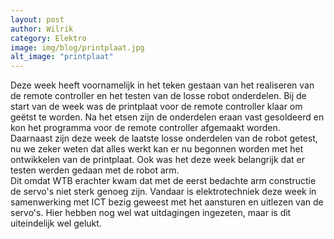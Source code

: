 ```yaml
---
layout: post
author: Wilrik
category: Elektro
image: img/blog/printplaat.jpg
alt_image: "printplaat"
---
```

Deze week heeft voornamelijk in het teken gestaan van het realiseren van de remote controller en het testen van de losse
robot onderdelen. Bij de start van de week was de printplaat voor de remote controller klaar om geëtst te worden. Na het
etsen zijn de onderdelen eraan vast gesoldeerd en kon het programma voor de remote controller afgemaakt worden.  
Daarnaast zijn deze week de laatste losse onderdelen van de robot getest, nu we zeker weten dat alles werkt kan er nu
begonnen worden met het ontwikkelen van de printplaat. Ook was het deze week belangrijk dat er testen werden gedaan met
de robot arm.  
Dit omdat WTB erachter kwam dat met de eerst bedachte arm constructie de servo's niet sterk genoeg zijn. Vandaar is
elektrotechniek deze week in samenwerking met ICT bezig geweest met het aansturen en uitlezen van de servo's. Hier
hebben nog wel wat uitdagingen ingezeten, maar is dit uiteindelijk wel gelukt. 